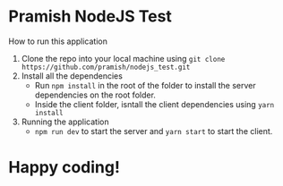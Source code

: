 # Pramish NodeJS Test

How to run this application

1. Clone the repo into your local machine using `git clone https://github.com/pramish/nodejs_test.git`
2. Install all the dependencies
   - Run `npm install` in the root of the folder to install the server dependencies on the root folder.
   - Inside the client folder, isntall the client dependencies using `yarn install`
3. Running the application
   - `npm run dev` to start the server and `yarn start` to start the client.

# Happy coding!
